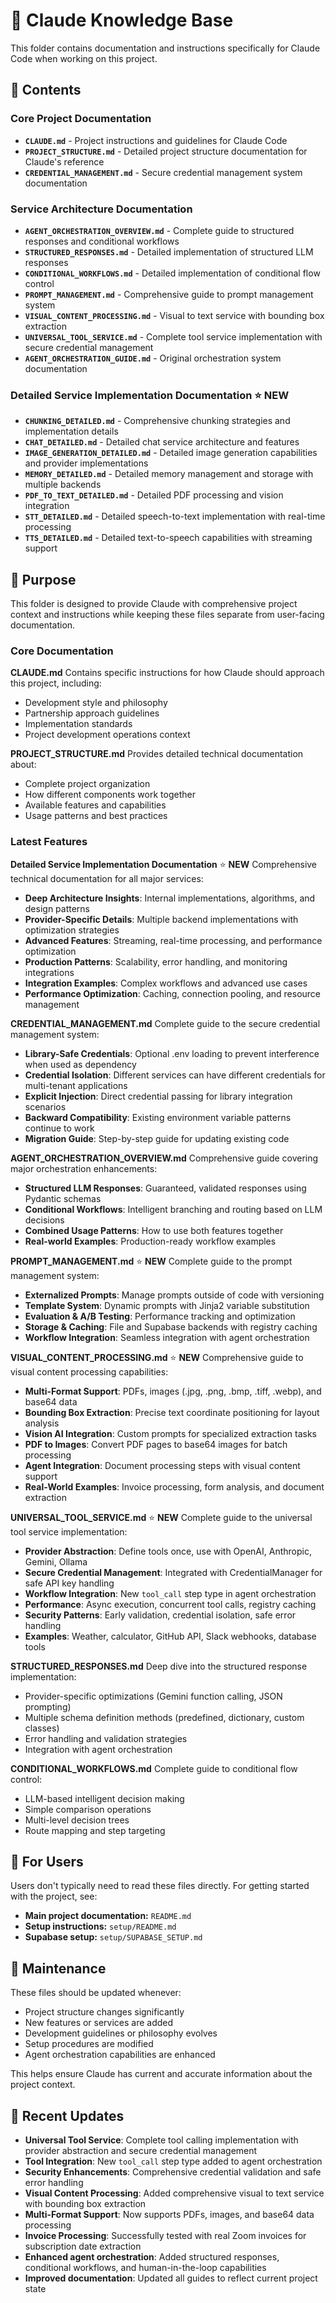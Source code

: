 # 🤖 Claude Knowledge Base

This folder contains documentation and instructions specifically for Claude Code when working on this project.

## 📁 Contents

### Core Project Documentation
- **`CLAUDE.md`** - Project instructions and guidelines for Claude Code
- **`PROJECT_STRUCTURE.md`** - Detailed project structure documentation for Claude's reference
- **`CREDENTIAL_MANAGEMENT.md`** - Secure credential management system documentation

### Service Architecture Documentation
- **`AGENT_ORCHESTRATION_OVERVIEW.md`** - Complete guide to structured responses and conditional workflows
- **`STRUCTURED_RESPONSES.md`** - Detailed implementation of structured LLM responses
- **`CONDITIONAL_WORKFLOWS.md`** - Detailed implementation of conditional flow control
- **`PROMPT_MANAGEMENT.md`** - Comprehensive guide to prompt management system
- **`VISUAL_CONTENT_PROCESSING.md`** - Visual to text service with bounding box extraction
- **`UNIVERSAL_TOOL_SERVICE.md`** - Complete tool service implementation with secure credential management
- **`AGENT_ORCHESTRATION_GUIDE.md`** - Original orchestration system documentation

### Detailed Service Implementation Documentation ⭐ **NEW**
- **`CHUNKING_DETAILED.md`** - Comprehensive chunking strategies and implementation details
- **`CHAT_DETAILED.md`** - Detailed chat service architecture and features
- **`IMAGE_GENERATION_DETAILED.md`** - Detailed image generation capabilities and provider implementations
- **`MEMORY_DETAILED.md`** - Detailed memory management and storage with multiple backends
- **`PDF_TO_TEXT_DETAILED.md`** - Detailed PDF processing and vision integration
- **`STT_DETAILED.md`** - Detailed speech-to-text implementation with real-time processing
- **`TTS_DETAILED.md`** - Detailed text-to-speech capabilities with streaming support

## 🎯 Purpose

This folder is designed to provide Claude with comprehensive project context and instructions while keeping these files separate from user-facing documentation.

### Core Documentation

**CLAUDE.md**
Contains specific instructions for how Claude should approach this project, including:
- Development style and philosophy
- Partnership approach guidelines
- Implementation standards
- Project development operations context

**PROJECT_STRUCTURE.md**
Provides detailed technical documentation about:
- Complete project organization
- How different components work together
- Available features and capabilities
- Usage patterns and best practices

### Latest Features

**Detailed Service Implementation Documentation** ⭐ **NEW**
Comprehensive technical documentation for all major services:
- **Deep Architecture Insights**: Internal implementations, algorithms, and design patterns
- **Provider-Specific Details**: Multiple backend implementations with optimization strategies  
- **Advanced Features**: Streaming, real-time processing, and performance optimization
- **Production Patterns**: Scalability, error handling, and monitoring integrations
- **Integration Examples**: Complex workflows and advanced use cases
- **Performance Optimization**: Caching, connection pooling, and resource management

**CREDENTIAL_MANAGEMENT.md**
Complete guide to the secure credential management system:
- **Library-Safe Credentials**: Optional .env loading to prevent interference when used as dependency
- **Credential Isolation**: Different services can have different credentials for multi-tenant applications
- **Explicit Injection**: Direct credential passing for library integration scenarios
- **Backward Compatibility**: Existing environment variable patterns continue to work
- **Migration Guide**: Step-by-step guide for updating existing code

**AGENT_ORCHESTRATION_OVERVIEW.md**
Comprehensive guide covering major orchestration enhancements:
- **Structured LLM Responses**: Guaranteed, validated responses using Pydantic schemas
- **Conditional Workflows**: Intelligent branching and routing based on LLM decisions
- **Combined Usage Patterns**: How to use both features together
- **Real-world Examples**: Production-ready workflow examples

**PROMPT_MANAGEMENT.md** ⭐ **NEW**
Complete guide to the prompt management system:
- **Externalized Prompts**: Manage prompts outside of code with versioning
- **Template System**: Dynamic prompts with Jinja2 variable substitution
- **Evaluation & A/B Testing**: Performance tracking and optimization
- **Storage & Caching**: File and Supabase backends with registry caching
- **Workflow Integration**: Seamless integration with agent orchestration

**VISUAL_CONTENT_PROCESSING.md** ⭐ **NEW**
Comprehensive guide to visual content processing capabilities:
- **Multi-Format Support**: PDFs, images (.jpg, .png, .bmp, .tiff, .webp), and base64 data
- **Bounding Box Extraction**: Precise text coordinate positioning for layout analysis
- **Vision AI Integration**: Custom prompts for specialized extraction tasks
- **PDF to Images**: Convert PDF pages to base64 images for batch processing
- **Agent Integration**: Document processing steps with visual content support
- **Real-World Examples**: Invoice processing, form analysis, and document extraction

**UNIVERSAL_TOOL_SERVICE.md** ⭐ **NEW**
Complete guide to the universal tool service implementation:
- **Provider Abstraction**: Define tools once, use with OpenAI, Anthropic, Gemini, Ollama
- **Secure Credential Management**: Integrated with CredentialManager for safe API key handling
- **Workflow Integration**: New `tool_call` step type in agent orchestration
- **Performance**: Async execution, concurrent tool calls, registry caching
- **Security Patterns**: Early validation, credential isolation, safe error handling
- **Examples**: Weather, calculator, GitHub API, Slack webhooks, database tools

**STRUCTURED_RESPONSES.md**
Deep dive into the structured response implementation:
- Provider-specific optimizations (Gemini function calling, JSON prompting)
- Multiple schema definition methods (predefined, dictionary, custom classes)
- Error handling and validation strategies
- Integration with agent orchestration

**CONDITIONAL_WORKFLOWS.md**
Complete guide to conditional flow control:
- LLM-based intelligent decision making
- Simple comparison operations
- Multi-level decision trees
- Route mapping and step targeting

## 📝 For Users

Users don't typically need to read these files directly. For getting started with the project, see:
- **Main project documentation:** `README.md` 
- **Setup instructions:** `setup/README.md`
- **Supabase setup:** `setup/SUPABASE_SETUP.md`

## 🔄 Maintenance

These files should be updated whenever:
- Project structure changes significantly
- New features or services are added
- Development guidelines or philosophy evolves
- Setup procedures are modified
- Agent orchestration capabilities are enhanced

This helps ensure Claude has current and accurate information about the project context.

## 🎯 Recent Updates

- **Universal Tool Service**: Complete tool calling implementation with provider abstraction and secure credential management
- **Tool Integration**: New `tool_call` step type added to agent orchestration
- **Security Enhancements**: Comprehensive credential validation and safe error handling
- **Visual Content Processing**: Added comprehensive visual to text service with bounding box extraction
- **Multi-Format Support**: Now supports PDFs, images, and base64 data processing
- **Invoice Processing**: Successfully tested with real Zoom invoices for subscription date extraction
- **Enhanced agent orchestration**: Added structured responses, conditional workflows, and human-in-the-loop capabilities
- **Improved documentation**: Updated all guides to reflect current project state